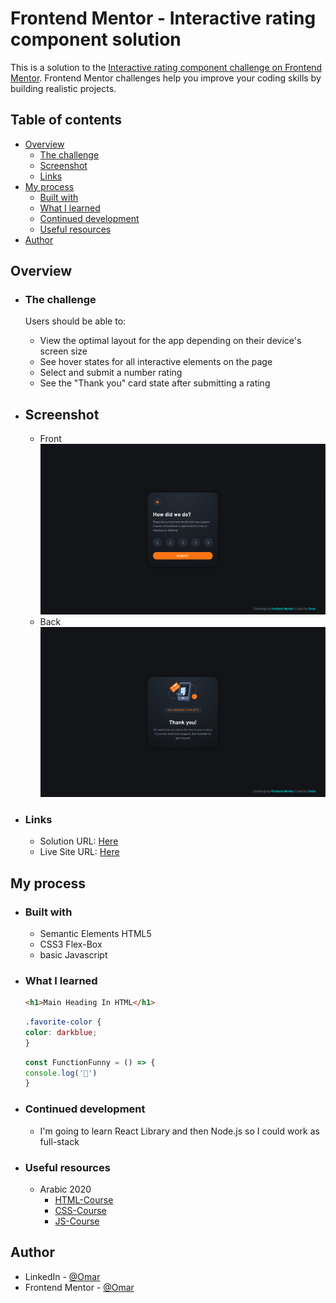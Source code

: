 # Frontend Mentor - Interactive rating component solution

This is a solution to the [Interactive rating component challenge on Frontend Mentor](https://www.frontendmentor.io/challenges/interactive-rating-component-koxpeBUmI). Frontend Mentor challenges help you improve your coding skills by building realistic projects. 

## Table of contents

- [Overview](#overview)
  - [The challenge](#the-challenge)
  - [Screenshot](#screenshot)
  - [Links](#links)
- [My process](#my-process)
  - [Built with](#built-with)
  - [What I learned](#what-i-learned)
  - [Continued development](#continued-development)
  - [Useful resources](#useful-resources)
- [Author](#author)

## Overview
   

- ### The challenge

   Users should be able to:

   - View the optimal layout for the app depending on their device's screen size
   - See hover states for all interactive elements on the page
   - Select and submit a number rating
   - See the "Thank you" card state after submitting a rating

- ## Screenshot
   - Front
    ![screenshots-1](screenshots/Screenshot%202022-04-13%20090331.png)
   - Back 
    ![screenshots-2](screenshots/Screenshot%202022-04-13%20090426.png)

- ### Links

   - Solution URL: [Here](https://www.frontendmentor.io/challenges/interactive-rating-component-koxpeBUmI/hub/responsive-card-with-html5-css3-flex-box-js-rJRBKWEEq)
   - Live Site URL: [Here](https://0genn0.github.io/Responsive-card-with-js/)

## My process

   - ### Built with
     * Semantic Elements HTML5
     * CSS3 Flex-Box
     * basic Javascript

   - ### What I learned
      ```html
      <h1>Main Heading In HTML</h1>
      ```

      ```css
      .favorite-color {
      color: darkblue;
      }
      ```

      ```js
      const FunctionFunny = () => {
      console.log('🎉')
      }
      ```  
   - ### Continued development   
      - I'm going to learn React Library and then Node.js so  I could work as full-stack

   - ### Useful resources
      - Arabic 2020 
         - [HTML-Course](https://www.youtube.com/watch?v=6QAELgirvjs&list=PLDoPjvoNmBAw_t_XWUFbBX-c9MafPk9ji)
         - [CSS-Course](https://www.youtube.com/watch?v=X1ulCwyhCVM&list=PLDoPjvoNmBAzjsz06gkzlSrlev53MGIKe)
         - [JS-Course](https://www.youtube.com/watch?v=GM6dQBmc-Xg&list=PLDoPjvoNmBAx3kiplQR_oeDqLDBUDYwVv)

## Author

- LinkedIn - [@Omar](https://www.linkedin.com/feed/)
- Frontend Mentor - [@Omar](https://www.frontendmentor.io/home)

